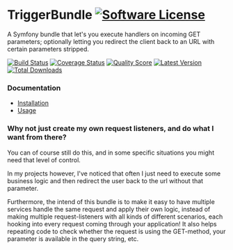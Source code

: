 # TriggerBundle [![Software License](https://img.shields.io/badge/license-MIT-brightgreen.svg?style=flat-square)](https://github.com/cleentfaar/CLTriggerBundle/tree/master/LICENSE.md)

A Symfony bundle that let's you execute handlers on incoming GET parameters; optionally letting you redirect
the client back to an URL with certain parameters stripped.

[![Build Status](https://img.shields.io/travis/cleentfaar/CLTriggerBundle/master.svg?style=flat-square)](https://travis-ci.org/cleentfaar/CLTriggerBundle)
[![Coverage Status](https://img.shields.io/scrutinizer/coverage/g/cleentfaar/CLTriggerBundle.svg?style=flat-square)](https://scrutinizer-ci.com/g/cleentfaar/CLTriggerBundle/code-structure)
[![Quality Score](https://img.shields.io/scrutinizer/g/cleentfaar/CLTriggerBundle.svg?style=flat-square)](https://scrutinizer-ci.com/g/cleentfaar/CLTriggerBundle)
[![Latest Version](https://img.shields.io/github/release/cleentfaar/CLTriggerBundle.svg?style=flat-square)](https://github.com/cleentfaar/CLTriggerBundle/releases)
[![Total Downloads](https://img.shields.io/packagist/dt/cleentfaar/trigger-bundle.svg?style=flat-square)](https://packagist.org/packages/cleentfaar/trigger-bundle)


### Documentation

- [Installation](Resources/doc/installation.md)
- [Usage](Resources/doc/usage.md)


### Why not just create my own request listeners, and do what I want from there?

You can of course still do this, and in some specific situations you might need that level of control.

In my projects however, I've noticed that often I just need to execute some business logic and then redirect
the user back to the url without that parameter.

Furthermore, the intend of this bundle is to make it easy to have multiple services handle the same request
and apply their own logic, instead of making multiple request-listeners with all kinds of different scenarios, each
hooking into every request coming through your application! It also helps repeating code to check whether the request is
using the GET-method, your parameter is available in the query string, etc.
